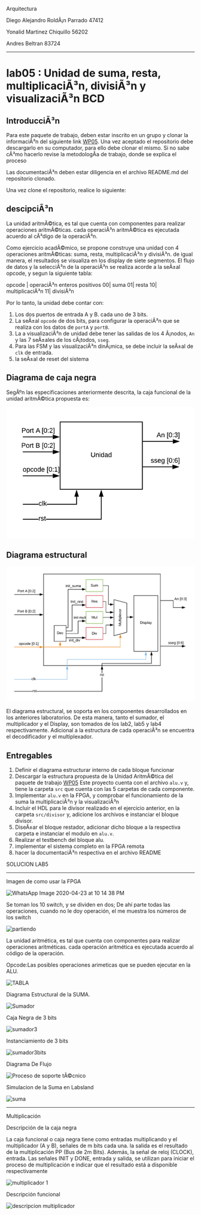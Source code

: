 Arquitectura
 
Diego Alejandro RoldÃ¡n Parrado 47412

Yonalid Martinez Chiquillo 56202

Andres Beltran 83724
______________________________________________________________________________



# lab05 : Unidad de suma, resta, multiplicaciÃ³n, divisiÃ³n y visualizaciÃ³n BCD
## IntroducciÃ³n


Para este paquete de trabajo, deben estar inscrito en un grupo y clonar la informaciÃ³n del siguiente link [WP05](https://classroom.github.com/g/dHrBou9a). Una vez aceptado el repositorio debe descargarlo en su computador, para ello debe clonar el mismo. Si no sabe cÃ³mo hacerlo revise la metodologÃ­a de trabajo, donde se explica el proceso

Las documentaciÃ³n deben estar diligencia en el archivo README.md del repositorio clonado.

Una vez clone el repositorio, realice lo siguiente:


## descipciÃ³n 
La unidad aritmÃ©tica, es tal que cuenta con componentes para realizar operaciones aritmÃ©ticas. cada operaciÃ³n aritmÃ©tica es ejecutada acuerdo al cÃ³digo de la operaciÃ³n. 

Como ejercicio acadÃ©mico, se propone construye una unidad con 4 operaciones aritmÃ©ticas: suma, resta, multiplicaciÃ³n y divisiÃ³n.  de igual manera, el resultados se visualiza en los display de siete segmentos. El flujo de datos y la selecciÃ³n de la operaciÃ³n se realiza acorde a la seÃ±al opcode, y segun la siguiente tabla:


opcode | operaciÃ³n  enteros positivos
00| suma
01| resta 
10|  multiplicaciÃ³n
11| divisiÃ³n 

Por lo tanto, la unidad debe contar con:

1. Los dos puertos de entrada A y B. cada uno de  3 bits.
2. La seÃ±al `opcode` de dos bits, para configurar la operaciÃ³n que se realiza con los datos de `portA` y `portB`.
3. La a visualizaciÃ³n de unidad debe tener las salidas de los 4 Ã¡nodos, `An`  y las 7 seÃ±ales de los cÃ¡todos, `sseg`.
4. Para las FSM  y las visualizaciÃ³n dinÃ¡mica, se debe incluir la seÃ±al de `clk` de entrada.
5. la seÃ±al de reset del sistema

## Diagrama de caja negra

SegÃºn las especificaciones anteriormente descrita, la caja funcional de la unidad aritmÃ©tica propuesta es:

![caja negra](https://github.com/Fabeltranm/SPARTAN6-ATMEGA-MAX5864/blob/master/lab/lab06_Unidad_aritmetica/doc/cajanegra.png)


## Diagrama estructural

![estructural](https://github.com/Fabeltranm/SPARTAN6-ATMEGA-MAX5864/blob/master/lab/lab06_Unidad_aritmetica/doc/diagraEstructural.png)

El diagrama estructural, se soporta en los componentes desarrollados en los anteriores laboratorios. De esta manera,  tanto el sumador, el multiplicador  y el Display, son tomados de los lab2, lab5 y lab4  respectivamente. Adicional a la estructura de cada operaciÃ³n se encuentra el decodificador  y el multiplexador.

## Entregables

1. Definir el diagrama estructurar interno de cada bloque funcionar 
2. Descargar la estructura propuesta de la  Unidad AritmÃ©tica del paquete de trabajo [WP05](https://classroom.github.com/g/dHrBou9a) Este proyecto cuenta con el archivo `alu.v` y, tiene la carpeta `src` que cuenta con las 5 carpetas de cada componente.
3. Implementar `alu.v` en la FPGA, y  comprobar el funcionamiento  de la suma la multiplicaciÃ³n y la visualizaciÃ³n
4. Incluir el  HDL para le divisor  realizado en el ejercicio anterior, en la carpeta `src/divisor`  y, adicione los archivos e instanciar el bloque divisor.
5. DiseÃ±ar el bloque restador, adicionar dicho bloque a la respectiva carpeta e instanciar el modulo en `alu.v`.
6. Realizar el testbench del bloque alu.
7. implementar el sistema completo en la FPGA remota
8. hacer la documentaciÃ³n respectiva en el archivo README
  
SOLUCION LAB5 
________________________________________________________________________________________________________________________________

Imagen de como usar la FPGA

![WhatsApp Image 2020-04-23 at 10 14 38 PM](https://user-images.githubusercontent.com/62714712/80264470-df03c900-8659-11ea-8aa1-e4b25b8c0d1c.jpeg)

Se toman los 10 switch, y se dividen en dos;
De ahí parte todas las operaciones, cuando no le doy operación, el me muestra los números de los switch 


![partiendo](https://user-images.githubusercontent.com/62714712/80264739-b0d2b900-865a-11ea-8f49-cd794126ad26.png)

La unidad aritmética, es tal que cuenta con componentes para realizar operaciones aritméticas. cada operación aritmética es ejecutada acuerdo al código de la operación.

Opcode:Las posibles operaciones arimeticas que se pueden ejecutar en la ALU.


![TABLA](https://user-images.githubusercontent.com/62714712/80263655-ebd2ed80-8656-11ea-9d18-427c406b2630.png)

Diagrama Estructural de la SUMA.


![Sumador](https://user-images.githubusercontent.com/62714712/80239337-ac3fdd80-8625-11ea-9c20-ee2d953edb7e.png)

Caja Negra de 3 bits

![sumador3](https://user-images.githubusercontent.com/62714712/80239725-5881c400-8626-11ea-8c2b-0549f57023b2.png)

Instanciamiento de 3 bits 

![sumador3bits](https://user-images.githubusercontent.com/62714712/80239338-acd87400-8625-11ea-9ad2-5c5185210bfc.png)

Diagrama De Flujo

![Proceso de soporte tÃ©cnico](https://user-images.githubusercontent.com/62714712/80242997-f330d180-862b-11ea-860f-2cba9749ed28.png)

Simulacion de la Suma en Labsland

![suma](https://user-images.githubusercontent.com/62714712/80264594-41f56000-865a-11ea-91bc-5d2c65b4f091.png)

_______________________________________________________________________________________________________________________________

Multiplicación 

Descripción de la caja negra 

La caja funcional o caja negra tiene como entradas multiplicando y el multiplicador (A y B), señales de m bits cada una. la salida es el resultado de la multiplicación PP (Bus de 2m Bits). Además, la señal de reloj (CLOCK), entrada. Las señales INIT y DONE, entrada y salida, se utilizan para iniciar el proceso de multiplicación e indicar que el resultado está a disponible respectivamente

![multiplicador 1](https://user-images.githubusercontent.com/62735033/80259075-5c274200-864a-11ea-86d6-7213e712b1ae.png)

Descripción funcional

![descripcion multiplicador](https://user-images.githubusercontent.com/62735033/80259868-2edb9380-864c-11ea-8324-6246cf336cdd.png)




 
